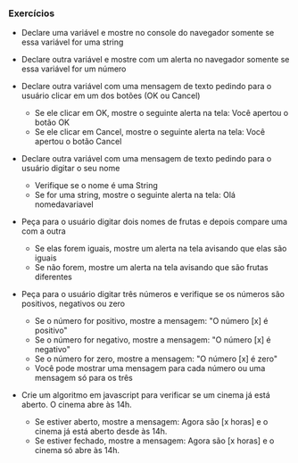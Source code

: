 ### Exercícios

* Declare uma variável e mostre no console do navegador somente se essa variável for uma string

* Declare outra variável e mostre com um alerta no navegador somente se essa variável for um número

* Declare outra variável com uma mensagem de texto pedindo para o usuário clicar em um dos botões (OK ou Cancel)
  - Se ele clicar em OK, mostre o seguinte alerta na tela: Você apertou o botão OK
  - Se ele clicar em Cancel, mostre o seguinte alerta na tela: Você apertou o botão Cancel

* Declare outra variável com uma mensagem de texto pedindo para o usuário digitar o seu nome
  - Verifique se o nome é uma String
  - Se for uma string, mostre o seguinte alerta na tela: Olá nomedavariavel

* Peça para o usuário digitar dois nomes de frutas e depois compare uma com a outra
  - Se elas forem iguais, mostre um alerta na tela avisando que elas são iguais
  - Se não forem, mostre um alerta na tela avisando que são frutas diferentes

* Peça para o usuário digitar três números e verifique se os números são positivos, negativos ou zero
  - Se o número for positivo, mostre a mensagem: "O número [x] é positivo"
  - Se o número for negativo, mostre a mensagem: "O número [x] é negativo"
  - Se o número for zero, mostre a mensagem: "O número [x] é zero"
  - Você pode mostrar uma mensagem para cada número ou uma mensagem só para os três

* Crie um algoritmo em javascript para verificar se um cinema já está aberto. O cinema abre às 14h.
  - Se estiver aberto, mostre a mensagem: Agora são [x horas] e o cinema já está aberto desde às 14h.
  - Se estiver fechado, mostre a mensagem: Agora são [x horas] e o cinema só abre às 14h.
